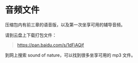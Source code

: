 # 音频文件

压缩包内有前三章的语音版，以及第一次坐享可用的辅导音频。

请到云盘上下载打包文件：

> https://pan.baidu.com/s/1dFiAQjf

到网上搜索 sound of nature，可以找到很多坐享可用的 mp3 文件。